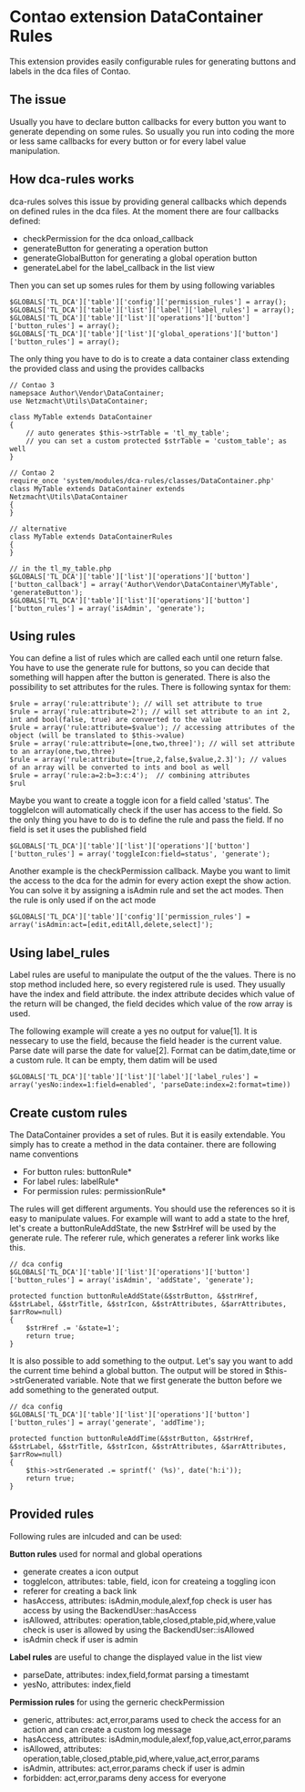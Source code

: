 Contao extension DataContainer Rules
=========

This extension provides easily configurable rules for generating buttons and labels in the dca files of Contao.

The issue
--------

Usually you have to declare button callbacks for every button you want to generate depending on some rules. 
So usually you run into coding the more or less same callbacks for every button or for every label value
manipulation.

How dca-rules works
--------

dca-rules solves this issue by providing general callbacks which depends on defined rules in the dca files. At
the moment there are four callbacks defined:

* checkPermission 		for the dca onload_callback
* generateButton		for generating a operation button
* generateGlobalButton 	for generating a global operation button
* generateLabel			for the label_callback in the list view

Then you can set up somes rules for them by using following variables

	$GLOBALS['TL_DCA']['table']['config']['permission_rules'] = array();
	$GLOBALS['TL_DCA']['table']['list']['label']['label_rules'] = array();
	$GLOBALS['TL_DCA']['table']['list']['operations']['button']['button_rules'] = array();
	$GLOBALS['TL_DCA']['table']['list']['global_operations']['button']['button_rules'] = array();

The only thing you have to do is to create a data container class extending the provided class and using the 
provides callbacks

	// Contao 3
	namepsace Author\Vendor\DataContainer;
	use Netzmacht\Utils\DataContainer;
	
	class MyTable extends DataContainer
	{
		// auto generates $this->strTable = 'tl_my_table';
		// you can set a custom protected $strTable = 'custom_table'; as well  
	}

	// Contao 2
	require_once 'system/modules/dca-rules/classes/DataContainer.php'
	class MyTable extends DataContainer extends Netzmacht\Utils\DataContainer
	{
	}
	
	// alternative
	class MyTable extends DataContainerRules
	{
	}

	// in the tl_my_table.php
	$GLOBALS['TL_DCA']['table']['list']['operations']['button']['button_callback'] = array('Author\Vendor\DataContainer\MyTable', 'generateButton');
	$GLOBALS['TL_DCA']['table']['list']['operations']['button']['button_rules'] = array('isAdmin', 'generate');
	
Using rules
------

You can define a list of rules which are called each until one return false. You have to use the generate rule for buttons, so you can decide that
something will happen after the button is generated. There is also the possibility to set attributes for the rules. There is following syntax for
them:

	$rule = array('rule:attribute'); // will set attribute to true
	$rule = array('rule:attribute=2'); // will set attribute to an int 2, int and bool(false, true) are converted to the value
	$rule = array('rule:attribute=$value'); // accessing attributes of the object (will be translated to $this->value)
	$rule = array('rule:attribute=[one,two,three]'); // will set attribute to an array(one,two,three)
	$rule = array('rule:attribute=[true,2,false,$value,2.3]'); // values of an array will be converted to ints and bool as well
	$rule = array('rule:a=2:b=3:c:4');	// combining attributes
	$rul

Maybe you want to create a toggle icon for a field called 'status'. The toggleIcon will automatically check if the user has access to the field. So
the only thing you have to do is to define the rule and pass the field. If no field is set it uses the published field

	$GLOBALS['TL_DCA']['table']['list']['operations']['button']['button_rules'] = array('toggleIcon:field=status', 'generate');

Another example is the checkPermission callback. Maybe you want to limit the access to the dca for the admin for every action exept the show action.
You can solve it by assigning a isAdmin rule and set the act modes. Then the rule is only used if on the act mode

	$GLOBALS['TL_DCA']['table']['config']['permission_rules'] = array('isAdmin:act=[edit,editAll,delete,select]');
	
Using label_rules
------

Label rules are useful to manipulate the output of the the values. There is no stop method included here, so every registered rule is used. They usually
have the index and field attribute. the index attribute decides which value of the return will be changed, the field decides which value of the row array is used.

The following example will create a yes no output for value[1]. It is nessecary to use the field, because the field header is the current value. Parse date will parse
the date for value[2]. Format can be datim,date,time or a custom rule. It can be empty, them datim will be used

	$GLOBALS['TL_DCA']['table']['list']['label']['label_rules'] = array('yesNo:index=1:field=enabled', 'parseDate:index=2:format=time))
	
Create custom rules
------

The DataContainer provides a set of rules. But it is easily extendable. You simply has to create a method in the data container. there are following
name conventions

* For button rules: buttonRule* 
* For label rules: labelRule*
* For permission rules: permissionRule*

The rules will get different arguments. You should use the references so it is easy to manipulate values. For example will want to add a state to the href,
let's create a buttonRuleAddState, the new $strHref will be used by the generate rule. The referer rule, which generates a referer link works like this.

	// dca config
	$GLOBALS['TL_DCA']['table']['list']['operations']['button']['button_rules'] = array('isAdmin', 'addState', 'generate');

	protected function buttonRuleAddState(&$strButton, &$strHref, &$strLabel, &$strTitle, &$strIcon, &$strAttributes, &$arrAttributes, $arrRow=null)
	{
		$strHref .= '&state=1';
		return true;
	}
	
It is also possible to add something to the output. Let's say you want to add the current time behind a global button. The output will be stored in 
$this->strGenerated variable. Note that we first generate the button before we add something to the generated output.

	// dca config
	$GLOBALS['TL_DCA']['table']['list']['operations']['button']['button_rules'] = array('generate', 'addTime');

	protected function buttonRuleAddTime(&$strButton, &$strHref, &$strLabel, &$strTitle, &$strIcon, &$strAttributes, &$arrAttributes, $arrRow=null)
	{
		$this->strGenerated .= sprintf(' (%s)', date('h:i'));
		return true;
	}
	
Provided rules
------

Following rules are inlcuded and can be used:

__Button rules__
used for normal and global operations

* generate											creates a icon output
* toggleIcon, attributes: table, field, icon		for createing a toggling icon
* referer											for creating a back link
* hasAccess, attributes: isAdmin,module,alexf,fop	check is user has access by using the BackendUser::hasAccess
* isAllowed, attributes: operation,table,closed,ptable,pid,where,value	check is user is allowed by using the BackendUser::isAllowed
* isAdmin											check if user is admin

__Label rules__
are useful to change the displayed value in the list view

* parseDate, attributes: index,field,format			parsing a timestamt
* yesNo, attributes: index,field

__Permission rules__
for using the gerneric checkPermission

* generic, attributes: act,error,params				used to check the access for an action and can create a custom log message
* hasAccess, attributes: isAdmin,module,alexf,fop,value,act,error,params
* isAllowed, attributes: operation,table,closed,ptable,pid,where,value,act,error,params
* isAdmin, attributes: act,error,params				check if user is admin
* forbidden: act,error,params						deny access for everyone
